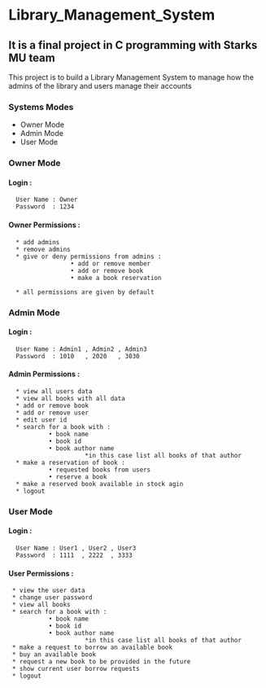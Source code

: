 # Library_Management_System

## It is a final project in C programming with Starks MU team 
This project is to build a Library Management System to manage how the admins of the library and users manage their accounts

### Systems Modes
* Owner Mode
* Admin Mode
* User Mode

### **Owner Mode**
#### Login : 

      User Name : Owner
      Password  : 1234
      
#### Owner Permissions : 

      * add admins
      * remove admins
      * give or deny permissions from admins : 
                     • add or remove member 
                     • add or remove book
                     • make a book reservation 
                     
      * all permissions are given by default    
      
### **Admin Mode**
#### Login : 

      User Name : Admin1 , Admin2 , Admin3
      Password  : 1010   , 2020   , 3030
      
#### Admin Permissions : 

      * view all users data
      * view all books with all data
      * add or remove book
      * add or remove user
      * edit user id
      * search for a book with : 
               • book name 
               • book id
               • book author name 
                         *in this case list all books of that author 
      * make a reservation of book :
               • requested books from users
               • reserve a book
      * make a reserved book available in stock agin
      * logout 
      
### **User Mode** 
#### Login :  

      User Name : User1 , User2 , User3
      Password  : 1111  , 2222  , 3333 
      
#### User Permissions : 

     * view the user data
     * change user password 
     * view all books 
     * search for a book with : 
               • book name 
               • book id
               • book author name 
                         *in this case list all books of that author 
     * make a request to borrow an available book
     * buy an available book 
     * request a new book to be provided in the future 
     * show current user borrow requests 
     * logout

